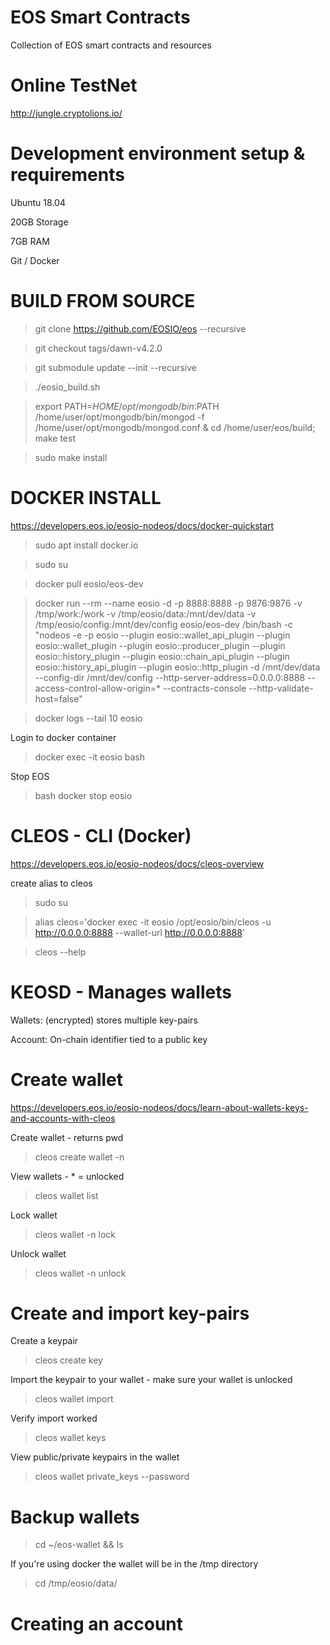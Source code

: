 # EOS Smart Contracts
Collection of EOS smart contracts and resources

# Online TestNet

http://jungle.cryptolions.io/

# Development environment setup & requirements

Ubuntu 18.04

20GB Storage

7GB RAM

Git / Docker

# BUILD FROM SOURCE

> git clone https://github.com/EOSIO/eos --recursive

> git checkout tags/dawn-v4.2.0

> git submodule update --init --recursive

> ./eosio_build.sh

> export PATH=${HOME}/opt/mongodb/bin:$PATH
	/home/user/opt/mongodb/bin/mongod -f /home/user/opt/mongodb/mongod.conf &
	cd /home/user/eos/build; make test

> sudo make install

# DOCKER INSTALL

https://developers.eos.io/eosio-nodeos/docs/docker-quickstart

> sudo apt install docker.io

> sudo su

> docker pull eosio/eos-dev

> docker run --rm --name eosio -d -p 8888:8888 -p 9876:9876 -v /tmp/work:/work -v /tmp/eosio/data:/mnt/dev/data -v /tmp/eosio/config:/mnt/dev/config eosio/eos-dev  /bin/bash -c "nodeos -e -p eosio --plugin eosio::wallet_api_plugin --plugin eosio::wallet_plugin --plugin eosio::producer_plugin --plugin eosio::history_plugin --plugin eosio::chain_api_plugin --plugin eosio::history_api_plugin --plugin eosio::http_plugin -d /mnt/dev/data --config-dir /mnt/dev/config --http-server-address=0.0.0.0:8888 --access-control-allow-origin=* --contracts-console --http-validate-host=false"

> docker logs --tail 10 eosio

Login to docker container

> docker exec -it eosio bash

Stop EOS

> bash docker stop eosio

# CLEOS - CLI (Docker)

https://developers.eos.io/eosio-nodeos/docs/cleos-overview

create alias to cleos

> sudo su

> alias cleos='docker exec -it eosio /opt/eosio/bin/cleos -u http://0.0.0.0:8888 --wallet-url http://0.0.0.0:8888'

> cleos --help

# KEOSD - Manages wallets

Wallets: (encrypted) stores multiple key-pairs

Account: On-chain identifier tied to a public key


# Create wallet

https://developers.eos.io/eosio-nodeos/docs/learn-about-wallets-keys-and-accounts-with-cleos

Create wallet - returns pwd

> cleos create wallet -n <name>

View wallets - * = unlocked

> cleos wallet list

Lock wallet

> cleos wallet -n <name> lock

Unlock wallet

> cleos wallet -n <name> unlock


# Create and import key-pairs

Create a keypair

> cleos create key

Import the keypair to your wallet - make sure your wallet is unlocked

> cleos wallet import <keynumber>

Verify import worked

> cleos wallet keys

View public/private keypairs in the wallet

> cleos wallet private_keys --password

# Backup wallets

> cd ~/eos-wallet && ls 

If you're using docker the wallet will be in the /tmp directory

> cd /tmp/eosio/data/

# Creating an account


